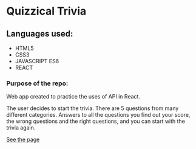 # Quizzical Trivia

## Languages used:

- HTML5
- CSS3
- JAVASCRIPT ES6
- REACT

### Purpose of the repo:

Web app created to practice the uses of API in React.

The user decides to start the trivia. There are 5 questions from many different categories. Answers to all the questions you find out your score, the wrong questions and the right questions, and you can start with the trivia again.

[See the page](https://react-quizzical-trivia.netlify.app/)
